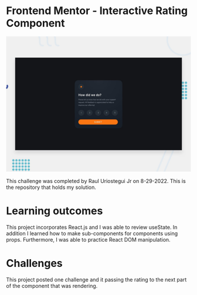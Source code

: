 # Frontend Mentor - Interactive Rating Component 

![Design preview for the Interactive Rating component coding challenge](./src/design/desktop-preview.jpg)

This challenge was completed by Raul Uriostegui Jr on 8-29-2022.
This is the repository that holds my solution. 

# Learning outcomes
This project incorporates React.js and I was able to review useState. In addition I learned how to make sub-components for components using props. Furthermore, I was able to practice React DOM manipulation.

# Challenges
This project posted one challenge and it passing the rating to the next part of the component that was rendering.
